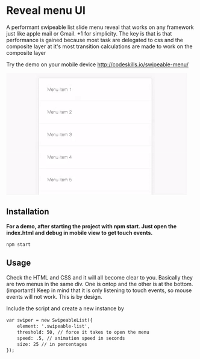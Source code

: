 # Reveal menu UI
A performant swipeable list slide menu reveal that works on any framework just like apple mail or Gmail. +1 for simplicity.
The key is that is that performance is gained because most task are delegated to css and the composite layer at it's most transition calculations are made to work on the composite layer

<p> Try the demo on your mobile device <a href="http://codeskills.io/swipeable-menu/"> http://codeskills.io/swipeable-menu/ </a></p>

<img src="demo.gif"/>

## Installation
<strong>For a demo, after starting the project with npm start. Just open the index.html and debug in mobile view to get touch events.</strong>
```
npm start
```

## Usage
Check the HTML and CSS and it will all become clear to you. Basically they are two menus in the same div. One is ontop and the other is at the bottom.
(important!) Keep in mind that it is only listening to touch events, so mouse events will not work. This is by design.

Include the script and create a new instance by
```
var swiper = new SwipeableList({
    element: '.swipeable-list',
    threshold: 50, // force it takes to open the menu
    speed: .5, // animation speed in seconds
    size: 25 // in percentages
});
```
